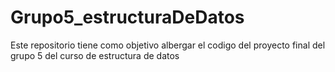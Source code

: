 # Grupo5_estructuraDeDatos
Este repositorio tiene como objetivo albergar el codigo del proyecto final del grupo 5 del curso de estructura de datos
